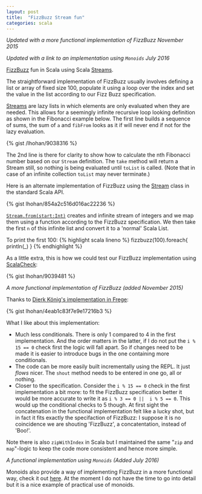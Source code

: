 ```yaml
---
layout: post
title:  "FizzBuzz Stream fun"
categories: scala
---
```


*Updated with a more functional implementation of FizzBuzz November 2015*


*Updated with a link to an implementation using `Monoids` July 2016*

[FizzBuzz](http://en.wikipedia.org/wiki/Fizz_buzz) fun in Scala using Scala
[Streams](http://www.scala-lang.org/api/current/index.html#scala.collection.immutable.Stream).

The straightforward implementation of FizzBuzz usually involves defining a list or array of fixed size 100, populate it
using a loop over the index and set the value in the list according to our Fizz Buzz specification.

[Streams](http://www.scala-lang.org/api/current/index.html#scala.collection.immutable.Stream) are lazy lists in which elements are only evaluated when they are needed. This allows for a seemingly
infinite recursive loop looking definition as shown in the Fibonacci example below. The first line builds a sequence
of sums, the sum of `a` and `fibFrom` looks as it if will never end if not for the lazy evaluation.

{% gist /lhohan/9038316 %}

The 2nd line is there for clarity to show how to calculate the nth Fibonacci number based on our `Stream` definition. The
`take` method will return a Stream still, so nothing is being evaluated until `toList` is called. (Note that in case
of an infinite collection `toList` may never terminate.)

Here is an alternate implementation of FizzBuzz using the [Stream](http://www.scala-lang.org/api/current/index.html#scala.collection.immutable.Stream) class in the standard Scala API.

{% gist lhohan/854a2c516d016ac22236 %}

[`Stream.from(start:Int)`](http://www.scala-lang.org/api/current/index.html#scala.collection.immutable.Stream$) creates
and infinite stream of integers and we map them using a function according to the FizzBuzz specification. We then take
the first `n` of this infinite list and convert it to a 'normal' Scala List.

To print the first 100:
{% highlight scala lineno %}
  fizzbuzz(100).foreach{ println(_) }
{% endhighlight %}

As a little extra, this is how we could test our FizzBuzz implementation using [ScalaCheck](http://www.scalacheck.org/):

{% gist lhohan/9039481 %}

*A more functional implementation of FizzBuzz (added November 2015)*

Thanks to [Dierk König's implementation in Frege][frege]:

{% gist lhohan/4eab1c83f7e9e17216b3 %}

What I like about this implementation: 

- Much less conditionals. There is only 1 compared to 4 in the first implementation. And the order matters in the latter, if I do not put the `i % 15 == 0` check first the logic will fall apart. So if changes need to be made it is easier to introduce bugs in the one containing more conditionals.
- The code can be more easily built incrementally using the REPL. It just *flows* nicer. The `shout` method needs to be entered in one go, all or nothing.
- Closer to the specification. Consider the `i % 15 == 0` check in the first implementation a bit more: to fit the FizzBuzz specification better it would be more accurate to write it as  `i % 3 == 0 ||  i % 5 == 0`. This would up the conditional checks to 5 though. At first sight the concatenation in the functional implementation felt like a lucky shot, but in fact it fits exactly the specifaction of FizzBuzz: I suppose it is no coincidence we are shouting 'FizzBuzz', a concatentation, instead of 'Boo!'.

Note there is also `zipWithIndex` in Scala but I maintained the same "`zip` and `map`"-logic to keep the code more consistent and hence more simple.

*A functional implementation using `Monoids` (Added July 2016)* 

Monoids also provide a way of implementing FizzBuzz in a more functional way, check it out [here](monoid_example). 
At the moment I do not have the time to go into detail but it is a nice example of practical use
 of monoids.


[frege]: https://dierk.gitbooks.io/fregegoodness/content/src/docs/asciidoc/fizzbuzz.html
[monoid_example]: https://www.reddit.com/r/scala/comments/45gqpd/whats_a_monoid/czy732k

